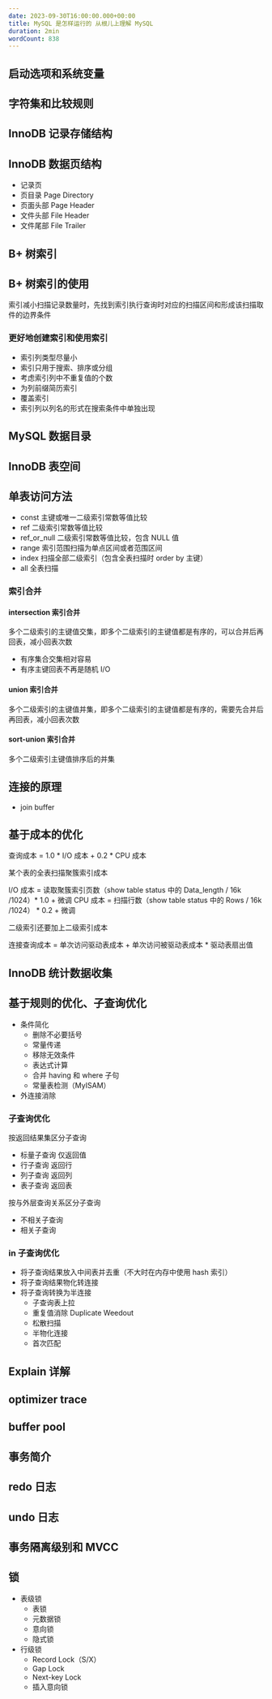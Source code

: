 ```yaml
---
date: 2023-09-30T16:00:00.000+00:00
title: MySQL 是怎样运行的 从根儿上理解 MySQL
duration: 2min
wordCount: 838
---
```


## 启动选项和系统变量

## 字符集和比较规则

## InnoDB 记录存储结构

## InnoDB 数据页结构

- 记录页
- 页目录 Page Directory
- 页面头部 Page Header
- 文件头部 File Header
- 文件尾部 File Trailer

## B+ 树索引

## B+ 树索引的使用

索引减小扫描记录数量时，先找到索引执行查询时对应的扫描区间和形成该扫描取件的边界条件

### 更好地创建索引和使用索引

- 索引列类型尽量小
- 索引只用于搜索、排序或分组
- 考虑索引列中不重复值的个数
- 为列前缀简历索引
- 覆盖索引
- 索引列以列名的形式在搜索条件中单独出现

## MySQL 数据目录

## InnoDB 表空间

## 单表访问方法

- const 主键或唯一二级索引常数等值比较
- ref 二级索引常数等值比较
- ref_or_null 二级索引常数等值比较，包含 NULL 值
- range 索引范围扫描为单点区间或者范围区间
- index 扫描全部二级索引（包含全表扫描时 order by 主键）
- all 全表扫描

### 索引合并

#### intersection 索引合并

多个二级索引的主键值交集，即多个二级索引的主键值都是有序的，可以合并后再回表，减小回表次数

- 有序集合交集相对容易
- 有序主键回表不再是随机 I/O

#### union 索引合并

多个二级索引的主键值并集，即多个二级索引的主键值都是有序的，需要先合并后再回表，减小回表次数

#### sort-union 索引合并

多个二级索引主键值排序后的并集

## 连接的原理

- join buffer

## 基于成本的优化

查询成本 = 1.0 * I/O 成本 + 0.2 * CPU 成本

某个表的全表扫描聚簇索引成本

I/O 成本 = 读取聚簇索引页数（show table status 中的 Data_length / 16k /1024）* 1.0 + 微调
CPU 成本 = 扫描行数（show table status 中的 Rows / 16k /1024） * 0.2 + 微调

二级索引还要加上二级索引成本

连接查询成本 = 单次访问驱动表成本 + 单次访问被驱动表成本 * 驱动表扇出值

## InnoDB 统计数据收集

## 基于规则的优化、子查询优化

- 条件简化
  - 删除不必要括号
  - 常量传递
  - 移除无效条件
  - 表达式计算
  - 合并 having 和 where 子句
  - 常量表检测（MyISAM）
- 外连接消除

### 子查询优化

按返回结果集区分子查询

- 标量子查询 仅返回值
- 行子查询 返回行
- 列子查询 返回列
- 表子查询 返回表

按与外层查询关系区分子查询

- 不相关子查询
- 相关子查询

### in 子查询优化

- 将子查询结果放入中间表并去重（不大时在内存中使用 hash 索引）
- 将子查询结果物化转连接
- 将子查询转换为半连接
  - 子查询表上拉
  - 重复值消除 Duplicate Weedout
  - 松散扫描
  - 半物化连接
  - 首次匹配

## Explain 详解

## optimizer trace

## buffer pool

## 事务简介

## redo 日志

## undo 日志

## 事务隔离级别和 MVCC

## 锁

- 表级锁
  - 表锁
  - 元数据锁
  - 意向锁
  - 隐式锁
- 行级锁
  - Record Lock（S/X）
  - Gap Lock
  - Next-key Lock
  - 插入意向锁
